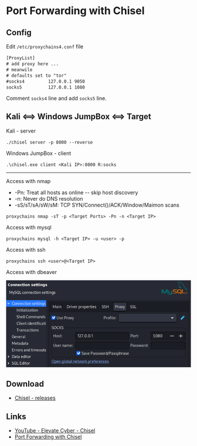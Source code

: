 # Port Forwarding with Chisel


## Config

Edit `/etc/proxychains4.conf` file
```
[ProxyList]
# add proxy here ...
# meanwile
# defaults set to "tor"
#socks4         127.0.0.1 9050
socks5          127.0.0.1 1080
```
Comment `socks4` line and add `socks5` line.

## Kali <==> Windows JumpBox <==> Target

Kali - server
```
./chisel server -p 8000 --reverse
```

Windows JumpBox - client
```
.\chisel.exe client <Kali IP>:8000 R:socks
```

---

Access with nmap
- -Pn: Treat all hosts as online -- skip host discovery
- -n: Never do DNS resolution
- -sS/sT/sA/sW/sM: TCP SYN/Connect()/ACK/Window/Maimon scans
```
proxychains nmap -sT -p <Target Ports> -Pn -n <Target IP>
```

Access with mysql
```
proxychains mysql -h <Target IP> -u <user> -p
```

Access with ssh
```
proxychains ssh <user>@<Target IP>
```

Access with dbeaver

![dbeaver](images/proxychains_chisel_dbeaver.png)


## Download

- [Chisel - releases](https://github.com/jpillora/chisel/releases)


## Links

- [YouTube - Elevate Cyber - Chisel](https://www.youtube.com/watch?v=dIqoULXmhXg)
- [Port Forwarding with Chisel](https://notes.benheater.com/books/network-pivoting/page/port-forwarding-with-chisel)